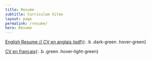 ```yaml
---
title: Resume
subtitle: Curriculum Vitae
layout: page
permalink: /resume/
hero: Resume
---
```


[English Resume // CV en anglais (pdf)](/documents/CV-Teo-Capelle-2020-06-EN.pdf){: .b .dark-green .hover-green}

[CV en français](/documents/CV-Teo-Capelle-2019-09-FR.pdf){: .b .green .hover-light-green}
